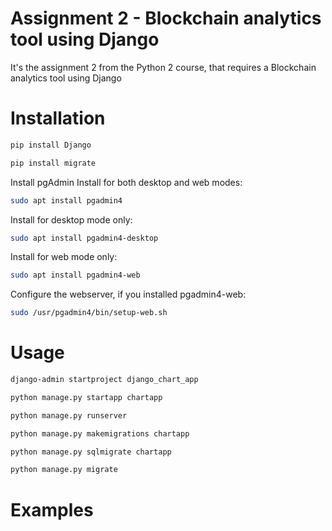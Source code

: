 # Assignment 2 - Blockchain analytics tool using Django

It's the assignment 2 from the Python 2 course, that requires a Blockchain analytics tool using Django

# Installation

```bash
pip install Django
```

```bash
pip install migrate
```

Install pgAdmin
Install for both desktop and web modes:
```bash
sudo apt install pgadmin4
```
Install for desktop mode only:
```bash
sudo apt install pgadmin4-desktop
```
Install for web mode only: 
```bash
sudo apt install pgadmin4-web 
```
Configure the webserver, if you installed pgadmin4-web:
```bash
sudo /usr/pgadmin4/bin/setup-web.sh
```

# Usage
```bash
django-admin startproject django_chart_app
```

```bash
python manage.py startapp chartapp
```

```bash
python manage.py runserver
```

```bash
python manage.py makemigrations chartapp
```

```bash
python manage.py sqlmigrate chartapp
```

```bash
python manage.py migrate
```

# Examples
